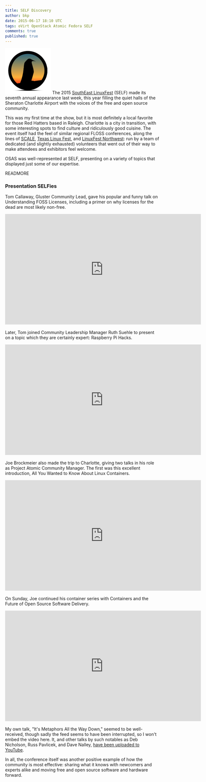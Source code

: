 ```yaml
---
title: SELF Discovery
author: bkp
date: 2015-06-17 18:10 UTC
tags: oVirt OpenStack Atomic Fedora SELF
comments: true
published: true
---
```

![SELF logo](/images/blog/self-logo.png) The 2015 [SouthEast LinuxFest](http://www.southeastlinuxfest.org/) (SELF) made its seventh annual appearance last week, this year filling the quiet halls of the Sheraton Charlotte Airport with the voices of the free and open source community.

This was my first time at the show, but it is most definitely a local favorite for those Red Hatters based in Raleigh. Charlotte is a city in transition, with some interesting spots to find culture and ridiculously good cuisine. The event itself had the feel of similar regional FLOSS conferences, along the lines of [SCALE](http://www.socallinuxexpo.org/scale/14x), [Texas Linux Fest](https://2015.texaslinuxfest.org/), and [LinuxFest Northwest](http://linuxfestnorthwest.org/2015): run by a team of dedicated (and slightly exhausted) volunteers that went out of their way to make attendees and exhibitors feel welcome.

OSAS was well-represented at SELF, presenting on a variety of topics that displayed just some of our expertise.

READMORE

### Presentation SELFies

Tom Callaway, Gluster Community Lead, gave his popular and funny talk on Understanding FOSS Licenses, including a primer on why licenses for the dead are most likely non-free.

<iframe width="640" height="360" src="https://www.youtube.com/embed/NCNL65_j5yI" frameborder="0" allowfullscreen></iframe>

Later, Tom joined Community Leadership Manager Ruth Suehle to present on a topic which they are certainly expert: Raspberry Pi Hacks.

<iframe width="640" height="360" src="https://www.youtube.com/embed/SitcEEjOomQ" frameborder="0" allowfullscreen></iframe>

Joe Brockmeier also made the trip to Charlotte, giving two talks in his role as Project Atomic Community Manager. The first was this excellent introduction, All You Wanted to Know About Linux Containers.

<iframe width="640" height="360" src="https://www.youtube.com/embed/qx3DzLFSps0" frameborder="0" allowfullscreen></iframe>

On Sunday, Joe continued his container series with Containers and the Future of Open Source Software Delivery.

<iframe width="640" height="360" src="https://www.youtube.com/embed/4ESN83TRayA" frameborder="0" allowfullscreen></iframe>

My own talk, "It's Metaphors All the Way Down," seemed to be well-received, though sadly the feed seems to have been interrupted, so I won't embed the video here. It, and other talks by such notables as Deb Nicholson, Russ Pavlicek, and Dave Nalley, [have been uploaded to YouTube](https://www.youtube.com/user/southeastlinuxfest).

In all, the conference itself was another positive example of how the community is most effective: sharing what it knows with newcomers and experts alike and moving free and open source software and hardware forward.
